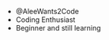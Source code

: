 - @AleeWants2Code
- Coding Enthusiast
- Beginner and still learning


<!---
AleeWants2Code/AleeWants2Code is a ✨ special ✨ repository because its `README.md` (this file) appears on your GitHub profile.
You can click the Preview link to take a look at your changes.
--->
